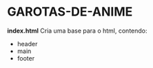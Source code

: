 # GAROTAS-DE-ANIME #

**index.html**
Cria uma base para o html, contendo:
* header 
* main
* footer
